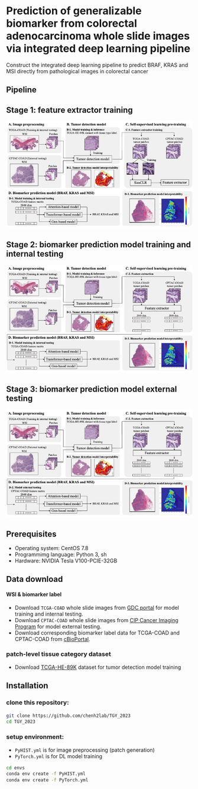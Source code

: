 # Prediction of generalizable biomarker from colorectal adenocarcinoma whole slide images via integrated deep learning pipeline
Construct the integrated deep learning pipeline to predict BRAF, KRAS and MSI directly from pathological images in colorectal cancer
## Pipeline
## Stage 1: feature extractor training
![Pipeline](./imgs/pipeline_1.jpg)
## Stage 2: biomarker prediction model training and internal testing
![Pipeline](./imgs/pipeline_2.jpg)
## Stage 3: biomarker prediction model external testing
![Pipeline](./imgs/pipeline_3.jpg)
## Prerequisites
* Operating system: CentOS 7.8
* Programmimg language: Python 3, sh
* Hardware: NVIDIA Tesla V100-PCIE-32GB
## Data download
#### WSI & biomarker label
* Download `TCGA-COAD` whole slide images from [GDC portal](https://portal.gdc.cancer.gov) for model training and internal testing.
* Download `CPTAC-COAD` whole slide images from [CIP Cancer Imaging Program](https://www.cancerimagingarchive.net/collection/cptac-coad/) for model external testing.
* Download corresponding biomarker label data for TCGA-COAD and CPTAC-COAD from [cBioPortal](https://www.cbioportal.org).
### patch-level tissue category dataset
* Download [TCGA-HE-89K](https://zenodo.org/records/4024676) dataset for tumor detection model training
## Installation
### clone this repository:
```bash
git clone https://github.com/chenh2lab/TGY_2023
cd TGY_2023
```
### setup environment:
* `PyHIST.yml` is for image preprocessing (patch generation)
* `PyTorch.yml` is for DL model training
```bash
cd envs
conda env create -f PyHIST.yml
conda env create -f PyTorch.yml
```
